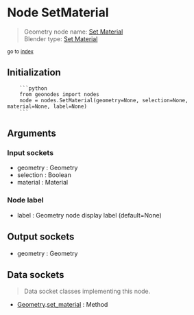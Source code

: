 
# Node SetMaterial

> Geometry node name: [Set Material](https://docs.blender.org/manual/en/latest/modeling/geometry_nodes/material/set_material.html)<br>
  Blender type: [Set Material](https://docs.blender.org/api/current/bpy.types.GeometryNodeSetMaterial.html)
  
<sub>go to [index](/docs/index.md)</sub>

Initialization
--------------
        
        ```python
        from geonodes import nodes
        node = nodes.SetMaterial(geometry=None, selection=None, material=None, label=None)
        ```



## Arguments


### Input sockets

- geometry : Geometry
- selection : Boolean
- material : Material

### Node label

- label : Geometry node display label (default=None)

## Output sockets

- geometry : Geometry

## Data sockets

> Data socket classes implementing this node.
  
  
- [Geometry](/docs/sockets/Geometry.md).[set_material](/docs/sockets/Geometry.md#set_material) : Method
  
